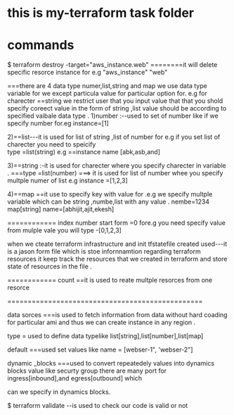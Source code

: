 # this is my-terraform task folder
# commands 

$ terraform destroy -target="aws_instance.web"          ========it will delete specific resorce instance  for e.g  "aws_instance" "web"


===there are 4 data type numer,list,string and map 
we use data type variable for we except particula value for particular option  for. e.g for charecter ==string  we restrict user that you input value that that you shold specify coreect value in the form of string ,list value should be according to specified vaibale  data type .
1)number :--used to set of number like if we specify number for.eg  instance=[1]




2)==list---it is used for list of string ,list of number for e.g if you set list of charecter you need to speicify  
type =list(string)    e.g ==instance name [abk,asb,and]

3)==string :-it is used for charecter where you specify charecter in variable .
===type =list(number) ===> it is used for list of number whee you specify multple numer of list e.g instance =[1,2,3]

4)==map ==it use to specify key with value for .e.g we specify multple variable  which can be string ,numbe,list with any value .
nembe=1234
 map[string]
name=[abhijit,ajit,ekesh]


============
index number start form =0
fore.g you need specify value from mulple vale you will type -[0,1,2,3]


when we cteate terraform infrastructure and init
tfstatefile created  used---it is a jason form file which is stoe infornnamtion regarding terraform resources  it keep track the resources that we created in terraform and store state of resources in the file .


============
count ==it is used to reate multple resorces from one resorce


================================================

data sorces ===is used to fetch information from data without hard coading for particular ami and thus we can create instance in any region .

type = used to define data typelike list[string],list[number],list[map]

default ===used set values like name = [webser-1", 'webser-2"]


dynamic _blocks ===used to convert repeatedely values into dynamics blocks value like securty group there are many port for ingress[inbound],and egress[outbound] which 

can we specify in dynamics blocks.


$ terraform validate --is used to check our code is valid or not
